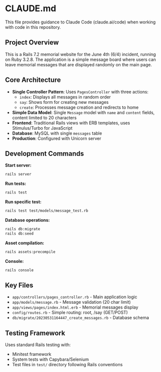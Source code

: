 # CLAUDE.md

This file provides guidance to Claude Code (claude.ai/code) when working with code in this repository.

## Project Overview

This is a Rails 7.2 memorial website for the June 4th (6/4) incident, running on Ruby 3.2.8. The application is a simple message board where users can leave memorial messages that are displayed randomly on the main page.

## Core Architecture

- **Single Controller Pattern**: Uses `PagesController` with three actions:
  - `index`: Displays all messages in random order
  - `say`: Shows form for creating new messages  
  - `create`: Processes message creation and redirects to home
- **Simple Data Model**: Single `Message` model with `name` and `content` fields, content limited to 20 characters
- **Frontend**: Traditional Rails views with ERB templates, uses Stimulus/Turbo for JavaScript
- **Database**: MySQL with single `messages` table
- **Production**: Configured with Unicorn server

## Development Commands

**Start server:**
```bash
rails server
```

**Run tests:**
```bash
rails test
```

**Run specific test:**
```bash
rails test test/models/message_test.rb
```

**Database operations:**
```bash
rails db:migrate
rails db:seed
```

**Asset compilation:**
```bash
rails assets:precompile
```

**Console:**
```bash
rails console
```

## Key Files

- `app/controllers/pages_controller.rb` - Main application logic
- `app/models/message.rb` - Message validation (20 char limit)
- `app/views/pages/index.html.erb` - Memorial messages display
- `config/routes.rb` - Simple routing: root, /say (GET/POST)
- `db/migrate/20230531164447_create_messages.rb` - Database schema

## Testing Framework

Uses standard Rails testing with:
- Minitest framework
- System tests with Capybara/Selenium
- Test files in `test/` directory following Rails conventions